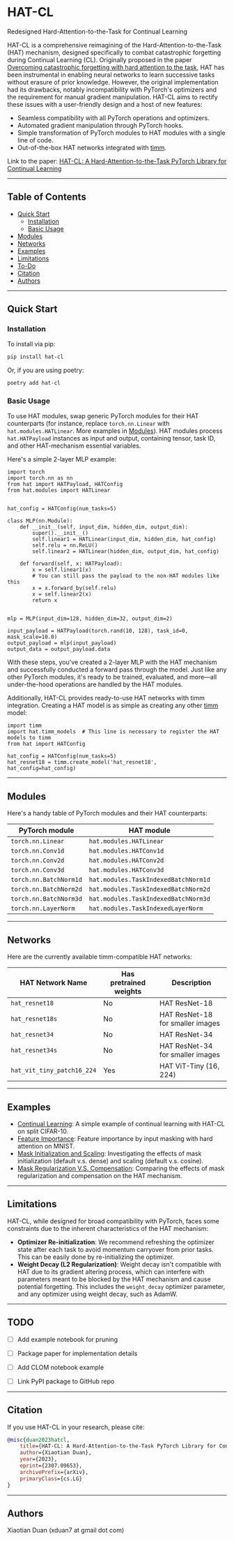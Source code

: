 # HAT-CL

Redesigned Hard-Attention-to-the-Task for Continual Learning

HAT-CL is a comprehensive reimagining of the Hard-Attention-to-the-Task (HAT) mechanism, designed specifically to combat catastrophic forgetting during Continual Learning (CL). 
Originally proposed in the paper [Overcoming catastrophic forgetting with hard attention to the task](https://arxiv.org/abs/1612.00796), HAT has been instrumental in enabling neural networks to learn successive tasks without erasure of prior knowledge. 
However, the original implementation had its drawbacks, notably incompatibility with PyTorch's optimizers and the requirement for manual gradient manipulation.
HAT-CL aims to rectify these issues with a user-friendly design and a host of new features:

- Seamless compatibility with all PyTorch operations and optimizers.
- Automated gradient manipulation through PyTorch hooks.
- Simple transformation of PyTorch modules to HAT modules with a single line of code.
- Out-of-the-box HAT networks integrated with [timm](https://github.com/huggingface/pytorch-image-models).

Link to the paper: [HAT-CL: A Hard-Attention-to-the-Task PyTorch Library for Continual Learning](https://arxiv.org/abs/2307.09653)


---

## Table of Contents

- [Quick Start](#quick-start)
  - [Installation](#installation)
  - [Basic Usage](#basic-usage)
- [Modules](#modules)
- [Networks](#networks)
- [Examples](#examples)
- [Limitations](#limitations)
- [To-Do](#todo)
- [Citation](#citation)
- [Authors](#authors)


---

## Quick Start

### Installation

To install via pip:

```bash
pip install hat-cl
```

Or, if you are using poetry:

```bash
poetry add hat-cl
```

### Basic Usage

To use HAT modules, swap generic PyTorch modules for their HAT counterparts (for instance, replace `torch.nn.Linear` with `hat.modules.HATLinear`. More examples in [Modules](#modules)). HAT modules process `hat.HATPayload` instances as input and output, containing tensor, task ID, and other HAT-mechanism essential variables.

Here's a simple 2-layer MLP example:

```python3
import torch
import torch.nn as nn
from hat import HATPayload, HATConfig
from hat.modules import HATLinear


hat_config = HATConfig(num_tasks=5)

class MLP(nn.Module):
    def __init__(self, input_dim, hidden_dim, output_dim):
        super().__init__()
        self.linear1 = HATLinear(input_dim, hidden_dim, hat_config)
        self.relu = nn.ReLU()
        self.linear2 = HATLinear(hidden_dim, output_dim, hat_config)
        
    def forward(self, x: HATPayload):
        x = self.linear1(x)
        # You can still pass the payload to the non-HAT modules like this
        x = x.forward_by(self.relu)
        x = self.linear2(x)
        return x
    
    
mlp = MLP(input_dim=128, hidden_dim=32, output_dim=2)

input_payload = HATPayload(torch.rand(10, 128), task_id=0, mask_scale=10.0)
output_payload = mlp(input_payload)
output_data = output_payload.data
```

With these steps, you've created a 2-layer MLP with the HAT mechanism and successfully conducted a forward pass through the model. 
Just like any other PyTorch modules, it's ready to be trained, evaluated, and more—all under-the-hood operations are handled by the HAT modules.

Additionally, HAT-CL provides ready-to-use HAT networks with timm integration. Creating a HAT model is as simple as creating any other [timm](www.github.com/rwightman/pytorch-image-models) model:

```python3
import timm
import hat.timm_models  # This line is necessary to register the HAT models to timm
from hat import HATConfig

hat_config = HATConfig(num_tasks=5)
hat_resnet18 = timm.create_model('hat_resnet18', hat_config=hat_config)
```

---

## Modules

Here's a handy table of PyTorch modules and their HAT counterparts:

| PyTorch module         | HAT module                           |
|------------------------|--------------------------------------|
| `torch.nn.Linear`      | `hat.modules.HATLinear`              |
| `torch.nn.Conv1d`      | `hat.modules.HATConv1d`              |
| `torch.nn.Conv2d`      | `hat.modules.HATConv2d`              |
| `torch.nn.Conv3d`      | `hat.modules.HATConv3d`              |
| `torch.nn.BatchNorm1d` | `hat.modules.TaskIndexedBatchNorm1d` |
| `torch.nn.BatchNorm2d` | `hat.modules.TaskIndexedBatchNorm2d` |
| `torch.nn.BatchNorm3d` | `hat.modules.TaskIndexedBatchNorm3d` |
| `torch.nn.LayerNorm`   | `hat.modules.TaskIndexedLayerNorm`   |


---


## Networks

Here are the currently available timm-compatible HAT networks:

| HAT Network Name           | Has pretrained weights | Description                      |
|----------------------------|------------------------|----------------------------------|
| `hat_resnet18`             | No                     | HAT ResNet-18                    |
| `hat_resnet18s`            | No                     | HAT ResNet-18 for smaller images |
| `hat_resnet34`             | No                     | HAT ResNet-34                    |
| `hat_resnet34s`            | No                     | HAT ResNet-34 for smaller images |
| `hat_vit_tiny_patch16_224` | Yes                    | HAT ViT-Tiny (16, 224)           |


---

## Examples

- [Continual Learning](examples%2Fcontinual_learning.ipynb): A simple example of continual learning with HAT-CL on split CIFAR-10.
- [Feature Importance](examples%2Ffeature_importance.ipynb): Feature importance by input masking with hard attention on MNIST.
- [Mask Initialization and Scaling](examples%2Fmask_initialization_and_scaling.ipynb): Investigating the effects of mask initialization (default v.s. dense) and scaling (default v.s. cosine). 
- [Mask Regularization V.S. Compensation](examples%2Fmask_regularization_vs_compensation.ipynb): Comparing the effects of mask regularization and compensation on the HAT mechanism.


---

## Limitations

HAT-CL, while designed for broad compatibility with PyTorch, faces some constraints due to the inherent characteristics of the HAT mechanism:

- **Optimizer Re-initialization**: We recommend refreshing the optimizer state after each task to avoid momentum carryover from prior tasks. This can be easily done by re-initializing the optimizer.
- **Weight Decay (L2 Regularization)**: Weight decay isn't compatible with HAT due to its gradient altering process, which can interfere with parameters meant to be blocked by the HAT mechanism and cause potential forgetting. This includes the `weight_decay` optimizer parameter, and any optimizer using weight decay, such as AdamW.


---


## TODO

- [ ] Add example notebook for pruning
- [ ] Package paper for implementation details
- [ ] Add CLOM notebook example
- [ ] Link PyPI package to GitHub repo


---

## Citation

If you use HAT-CL in your research, please cite:

```bibtex
@misc{duan2023hatcl,
    title={HAT-CL: A Hard-Attention-to-the-Task PyTorch Library for Continual Learning}, 
    author={Xiaotian Duan},
    year={2023},
    eprint={2307.09653},
    archivePrefix={arXiv},
    primaryClass={cs.LG}
}
```


---

## Authors

Xiaotian Duan (xduan7 at gmail dot com)

